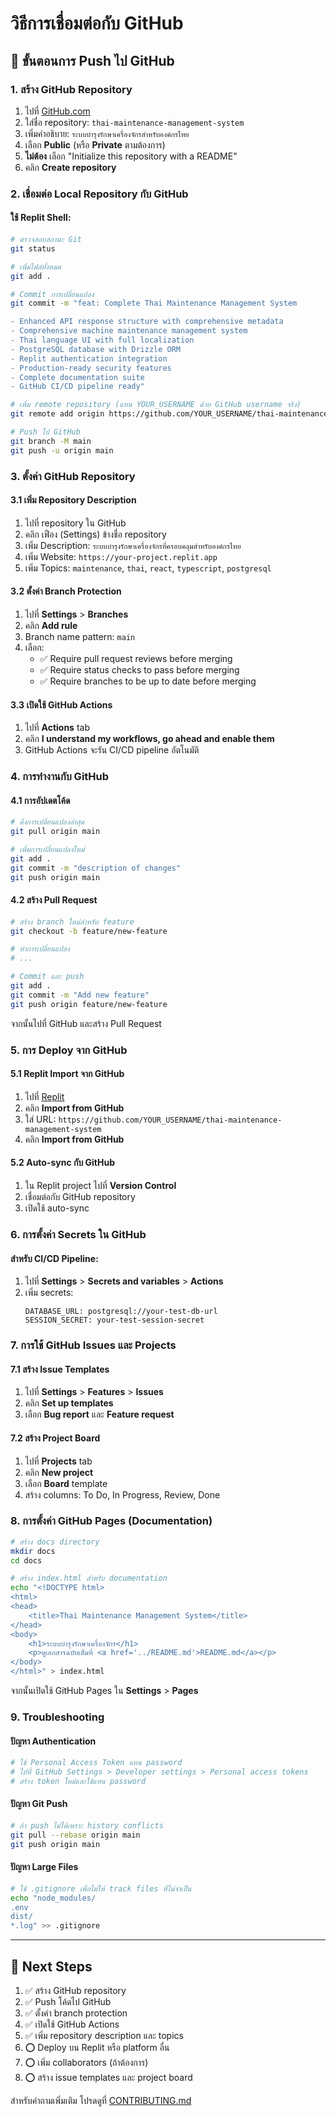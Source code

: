 # วิธีการเชื่อมต่อกับ GitHub

## 🔗 ขั้นตอนการ Push ไป GitHub

### 1. สร้าง GitHub Repository
1. ไปที่ [GitHub.com](https://github.com/new)
2. ใส่ชื่อ repository: `thai-maintenance-management-system`
3. เพิ่มคำอธิบาย: `ระบบบำรุงรักษาเครื่องจักรสำหรับองค์กรไทย`
4. เลือก **Public** (หรือ **Private** ตามต้องการ)
5. **ไม่ต้อง** เลือก "Initialize this repository with a README"
6. คลิก **Create repository**

### 2. เชื่อมต่อ Local Repository กับ GitHub

#### ใช้ Replit Shell:
```bash
# ตรวจสอบสถานะ Git
git status

# เพิ่มไฟล์ทั้งหมด
git add .

# Commit การเปลี่ยนแปลง
git commit -m "feat: Complete Thai Maintenance Management System

- Enhanced API response structure with comprehensive metadata
- Comprehensive machine maintenance management system
- Thai language UI with full localization
- PostgreSQL database with Drizzle ORM
- Replit authentication integration
- Production-ready security features
- Complete documentation suite
- GitHub CI/CD pipeline ready"

# เพิ่ม remote repository (แทน YOUR_USERNAME ด้วย GitHub username จริง)
git remote add origin https://github.com/YOUR_USERNAME/thai-maintenance-management-system.git

# Push ไป GitHub
git branch -M main
git push -u origin main
```

### 3. ตั้งค่า GitHub Repository

#### 3.1 เพิ่ม Repository Description
1. ไปที่ repository ใน GitHub
2. คลิก เฟือง (Settings) ข้างชื่อ repository
3. เพิ่ม Description: `ระบบบำรุงรักษาเครื่องจักรที่ครอบคลุมสำหรับองค์กรไทย`
4. เพิ่ม Website: `https://your-project.replit.app`
5. เพิ่ม Topics: `maintenance`, `thai`, `react`, `typescript`, `postgresql`

#### 3.2 ตั้งค่า Branch Protection
1. ไปที่ **Settings** > **Branches**
2. คลิก **Add rule**
3. Branch name pattern: `main`
4. เลือก:
   - ✅ Require pull request reviews before merging
   - ✅ Require status checks to pass before merging
   - ✅ Require branches to be up to date before merging

#### 3.3 เปิดใช้ GitHub Actions
1. ไปที่ **Actions** tab
2. คลิก **I understand my workflows, go ahead and enable them**
3. GitHub Actions จะรัน CI/CD pipeline อัตโนมัติ

### 4. การทำงานกับ GitHub

#### 4.1 การอัปเดตโค้ด
```bash
# ดึงการเปลี่ยนแปลงล่าสุด
git pull origin main

# เพิ่มการเปลี่ยนแปลงใหม่
git add .
git commit -m "description of changes"
git push origin main
```

#### 4.2 สร้าง Pull Request
```bash
# สร้าง branch ใหม่สำหรับ feature
git checkout -b feature/new-feature

# ทำการเปลี่ยนแปลง
# ...

# Commit และ push
git add .
git commit -m "Add new feature"
git push origin feature/new-feature
```

จากนั้นไปที่ GitHub และสร้าง Pull Request

### 5. การ Deploy จาก GitHub

#### 5.1 Replit Import จาก GitHub
1. ไปที่ [Replit](https://replit.com)
2. คลิก **Import from GitHub**
3. ใส่ URL: `https://github.com/YOUR_USERNAME/thai-maintenance-management-system`
4. คลิก **Import from GitHub**

#### 5.2 Auto-sync กับ GitHub
1. ใน Replit project ไปที่ **Version Control**
2. เชื่อมต่อกับ GitHub repository
3. เปิดใช้ auto-sync

### 6. การตั้งค่า Secrets ใน GitHub

#### สำหรับ CI/CD Pipeline:
1. ไปที่ **Settings** > **Secrets and variables** > **Actions**
2. เพิ่ม secrets:
   ```
   DATABASE_URL: postgresql://your-test-db-url
   SESSION_SECRET: your-test-session-secret
   ```

### 7. การใช้ GitHub Issues และ Projects

#### 7.1 สร้าง Issue Templates
1. ไปที่ **Settings** > **Features** > **Issues**
2. คลิก **Set up templates**
3. เลือก **Bug report** และ **Feature request**

#### 7.2 สร้าง Project Board
1. ไปที่ **Projects** tab
2. คลิก **New project**
3. เลือก **Board** template
4. สร้าง columns: To Do, In Progress, Review, Done

### 8. การตั้งค่า GitHub Pages (Documentation)

```bash
# สร้าง docs directory
mkdir docs
cd docs

# สร้าง index.html สำหรับ documentation
echo "<!DOCTYPE html>
<html>
<head>
    <title>Thai Maintenance Management System</title>
</head>
<body>
    <h1>ระบบบำรุงรักษาเครื่องจักร</h1>
    <p>ดูเอกสารฉบับเต็มที่ <a href='../README.md'>README.md</a></p>
</body>
</html>" > index.html
```

จากนั้นเปิดใช้ GitHub Pages ใน **Settings** > **Pages**

### 9. Troubleshooting

#### ปัญหา Authentication
```bash
# ใช้ Personal Access Token แทน password
# ไปที่ GitHub Settings > Developer settings > Personal access tokens
# สร้าง token ใหม่และใช้แทน password
```

#### ปัญหา Git Push
```bash
# ถ้า push ไม่ได้เพราะ history conflicts
git pull --rebase origin main
git push origin main
```

#### ปัญหา Large Files
```bash
# ใช้ .gitignore เพื่อไม่ให้ track files ที่ไม่จำเป็น
echo "node_modules/
.env
dist/
*.log" >> .gitignore
```

---

## 📝 Next Steps

1. ✅ สร้าง GitHub repository
2. ✅ Push โค้ดไป GitHub  
3. ✅ ตั้งค่า branch protection
4. ✅ เปิดใช้ GitHub Actions
5. ✅ เพิ่ม repository description และ topics
6. ⭕ Deploy บน Replit หรือ platform อื่น
7. ⭕ เพิ่ม collaborators (ถ้าต้องการ)
8. ⭕ สร้าง issue templates และ project board

สำหรับคำถามเพิ่มเติม โปรดดูที่ [CONTRIBUTING.md](CONTRIBUTING.md)